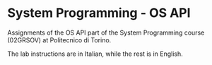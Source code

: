 # System Programming - OS API
Assignments of the OS API part of the System Programming course (02GRSOV) at Politecnico di Torino.

The lab instructions are in Italian, while the rest is in English.
